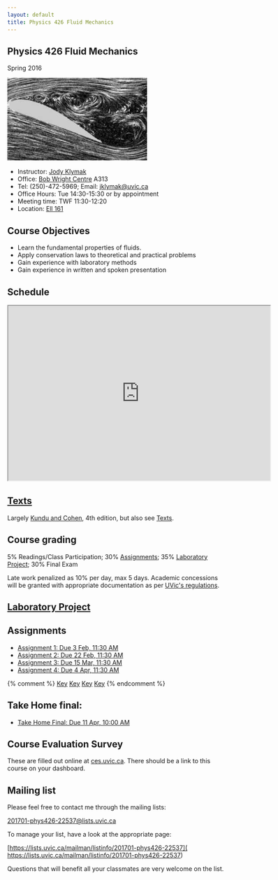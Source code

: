 ```yaml
---
layout: default
title: Physics 426 Fluid Mechanics
---
```


## Physics 426 Fluid Mechanics

Spring 2016


![Flow separation behind an airfoil](./figs/Flow_separation.jpg)


  - Instructor: [Jody Klymak](http://web.uvic.ca/~jklymak)
  - Office: [Bob Wright Centre](http://www.uvic.ca/buildings/sci.html) A313
  - Tel: (250)-472-5969; Email: [jklymak@uvic.ca](mailto:jklymak@uvic.ca)
  - Office Hours: Tue 14:30-15:30 or by appointment
  - Meeting time:  TWF 11:30-12:20
  - Location:  [Ell 161](http://www.uvic.ca/home/about/campus-info/maps/maps/ell.php)

## Course Objectives ##

  - Learn the fundamental properties of fluids.
  - Apply conservation laws to theoretical and practical problems
  - Gain experience with laboratory methods
  - Gain experience in written and spoken presentation


## Schedule

<iframe width="600px" height="400px" src="https://docs.google.com/spreadsheets/d/e/2PACX-1vQZ2Tmi8zGX8pCgSrf4jDAN--9LXhwSyRjWPwHj0FItENDdJViT87eE4DAOwWnYEGovikh0_GRfHFvP/pubhtml?gid=0&amp;single=true&amp;widget=true&amp;headers=false"></iframe>

## [Texts](./Texts/)

Largely [Kundu and Cohen](http://app.knovel.com/web/toc.v/cid:kpFME00004/viewerType:toc/root_slug:fluid-mechanics-4th), 4th edition, but also see [Texts](./Texts/).  

## Course grading

5% Readings/Class Participation; 30% [Assignments](#Assignments); 35% [Laboratory Project](./LabProject/); 30% Final Exam

Late work penalized as 10% per day, max 5 days.  Academic concessions will be granted
with appropriate documentation as per [UVic's regulations](http://www.uvic.ca/registrar/students/policies/appeals/rac-request.php).

## [Laboratory Project](./LabProject/)

## Assignments

  - [Assignment 1: Due 3 Feb, 11:30 AM](./Assignments/Assignment1.pdf)    
  - [Assignment 2: Due 22 Feb, 11:30 AM](./Assignments/Assignment2.pdf)   
  - [Assignment 3: Due 15 Mar, 11:30 AM](./Assignments/Assignment3.pdf)    
  - [Assignment 4: Due 4 Apr, 11:30 AM](./Assignments/Assignment4.pdf)     

{% comment %}
[Key](./Assignments/Assignment1Key.pdf)
[Key](./Assignments/Assignment2Key.pdf)
[Key](./Assignments/Assignment3Key.pdf)
[Key](./Assignments/Assignment4Foil.pdf)
{% endcomment %}

## Take Home final:

- [Take Home Final: Due 11 Apr, 10:00 AM](./Assignments/TakeHome2017.pdf)
	
## Course Evaluation Survey

These are filled out online at [ces.uvic.ca](http://ces.uvic.ca).  There should be a link to this course on your dashboard.

## Mailing list

Please feel free to contact me through the mailing lists:

[201701-phys426-22537@lists.uvic.ca](mailto:201701-phys426-22537@lists.uvic.ca)

To manage your list, have a look at the appropriate page:

[https://lists.uvic.ca/mailman/listinfo/201701-phys426-22537]( https://lists.uvic.ca/mailman/listinfo/201701-phys426-22537)

Questions that will benefit all your classmates are very welcome on
the list.
